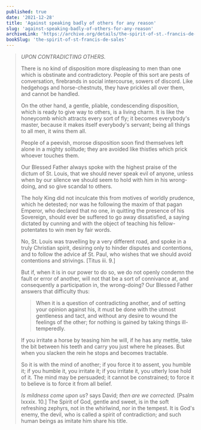 ```yaml
---
published: true
date: '2021-12-28'
title: 'Against speaking badly of others for any reason'
slug: 'against-speaking-badly-of-others-for-any-reason'
archiveLink: 'https://archive.org/details/the-spirit-of-st.-francis-de-sales/page/97?view=theater'
bookSlug: 'the-spirit-of-st-francis-de-sales'
---
```


> *UPON CONTRADICTING OTHERS.*
> 
> There is no kind of disposition more displeasing to men than one which is obstinate and contradictory. People of this sort are pests of conversation, firebrands in social intercourse, sowers of discord. Like hedgehogs and horse-chestnuts, they have prickles all over them, and cannot be handled.
> 
> On the other hand, a gentle, pliable, condescending disposition, which is ready to give way to others, is a living charm. It is like the honeycomb which attracts every sort of fly; it becomes everybody's master, because it makes itself everybody's servant; being all things to all men, it wins them all.
> 
> People of a peevish, morose disposition soon find themselves left alone in a mighty solitude; they are avoided like thistles which prick whoever touches them.
> 
> Our Blessed Father always spoke with the highest praise of the dictum of St. Louis, that we should never speak evil of anyone, unless when by our silence we should seem to hold with him in his wrong-doing, and so give scandal to others.
> 
> The holy King did not inculcate this from motives of worldly prudence, which he detested; nor was he following the maxim of that pagan Emperor, who declared that no one, in quitting the presence of his Sovereign, should ever be suffered to go away dissatisfied, a saying dictated by cunning and with the object of teaching his fellow-potentates to win men by fair words.
> 
> No, St. Louis was travelling by a very different road, and spoke in a truly Christian spirit, desiring only to hinder disputes and contentions, and to follow the advice af St. Paul, who wishes that we should avoid contentions and strivings. [Titus iii. 9.]
> 
> But if, when it is in our power to do so, we do not openly condemn the fault or error of another, will not that be a sort of connivance at, and consequently a participation in, the wrong-doing? Our Blessed Father answers that difficulty thus:
> 
>> When it is a question of contradicting another, and of setting your opinion against his, it must be done with the utmost gentleness and tact, and without any desire to wound the feelings of the other; for nothing is gained by taking things ill-temperedly.
>
> If you irritate a horse by teasing him he will, if he has any mettle, take the bit between his teeth and carry you just where he pleases. But when you slacken the rein he stops and becomes tractable.
> 
> So it is with the mind of another; if you force it to assent, you humble it; if you humble it, you irritate it; if you irritate it, you utterly lose hold of it. The mind may be persuaded; it cannot be constrained; to force it to believe is to force it from all belief.
> 
> *Is mildness come upon us*? says David; *then are we corrected.* [Psalm lxxxix. 10.] The Spirit of God, gentle and sweet, is in the soft refreshing zephyrs, not in the whirlwind, nor in the tempest. It is God's enemy, the devil, who is called a spirit of contradiction; and such human beings as imitate him share his title.